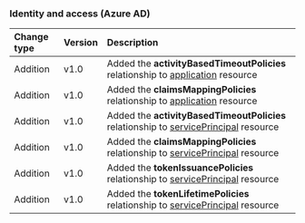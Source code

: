 ### Identity and access (Azure AD)

| **Change type** | **Version** | **Description** |
|:---|:---|:---|
|Addition|v1.0|Added the **activityBasedTimeoutPolicies** relationship to [application](/graph/api/resources/application?view=graph-rest-1.0) resource|
|Addition|v1.0|Added the **claimsMappingPolicies** relationship to [application](/graph/api/resources/application?view=graph-rest-1.0) resource|
|Addition|v1.0|Added the **activityBasedTimeoutPolicies** relationship to [servicePrincipal](/graph/api/resources/servicePrincipal?view=graph-rest-1.0) resource|
|Addition|v1.0|Added the **claimsMappingPolicies** relationship to [servicePrincipal](/graph/api/resources/servicePrincipal?view=graph-rest-1.0) resource|
|Addition|v1.0|Added the **tokenIssuancePolicies** relationship to [servicePrincipal](/graph/api/resources/servicePrincipal?view=graph-rest-1.0) resource|
|Addition|v1.0|Added the **tokenLifetimePolicies** relationship to [servicePrincipal](/graph/api/resources/servicePrincipal?view=graph-rest-1.0) resource|
